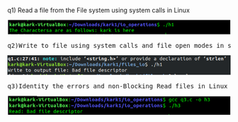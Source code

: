 q1) Read a file from the File system using system calls in Linux

![Screenshot](1.png)
<pre>q2)Write to file using system calls and file open modes in system calls in linux.</pre>
![Screenshot](2.png)
<pre>q3)Identity the errors and non-Blocking Read files in Linux</pre>
![Screenshot](3.png)
